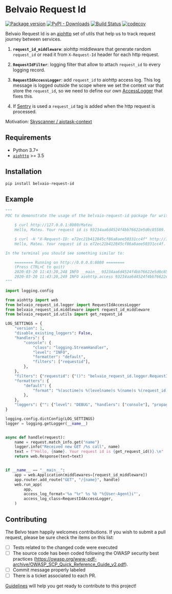 # Belvaio Request Id

[![Package version](https://img.shields.io/pypi/v/belvaio-request-id)](https://pypi.org/project/belvaio-request-id/)
[![PyPI - Downloads](https://img.shields.io/pypi/dm/belvaio-request-id)](https://pypistats.org/packages/belvaio-request-id)
[![Build Status](https://travis-ci.com/belvo-finance/belvaio-request-id.svg?branch=master)](https://travis-ci.com/belvo-finance/belvaio-request-id)
[![codecov](https://codecov.io/gh/belvo-finance/belvaio-request-id/branch/master/graph/badge.svg)](https://codecov.io/gh/belvo-finance/belvaio-request-id)

Belvaio Request Id is an [aiohttp][aiohttp] set of utils that help us to track request journey between services.

1. **`request_id_middleware`**: aiohttp middleware that generate random `request_id` or read it from `X-Request-Id` header for each http request.

2. **`RequestIdFilter`**: logging filter that allow to attach `request_id` to every logging record.

3. **`RequestIdAccessLogger`**: add `request_id` to aiohttp access log. This log message is logged outside the scope where we set the context var that store the `request_id`, so we need to define our own [AccessLogger][access-logs] that fixes this.

4. If [Sentry][sentry-aiohttp] is used  a `request_id` tag is added when the http request is processed.

Motivation: [Skyscanner / aiotask-context][motivation]

## Requirements

- Python 3.7+
- [`aiohttp`][aiohttp] >= 3.5

## Installation

```shell
pip install belvaio-request-id
```

## Example

```python
"""
POC to demonstrate the usage of the belvaio-request-id package for writing the request_id from aiohttp into every log call. If you run this script, you can try to query with curl or the browser:

    $ curl http://127.0.0.1:8080/Mateu
    Hello, Mateu. Your request id is 93234aa6d4524f4bb76622e5d0c85589.

    $ curl -H "X-Request-ID: e72ec21b412845cf86a8aee50331cc4f" http://127.0.0.1:8080/Mateu
    Hello, Mateu. Your request id is e72ec21b412845cf86a8aee50331cc4f.

In the terminal you should see something similar to:

    ======== Running on http://0.0.0.0:8080 ========
    (Press CTRL+C to quit)
    2020-03-20 11:43:20,248 INFO __main__ 93234aa6d4524f4bb76622e5d0c85589 | Received new GET /Mateu call
    2020-03-20 11:43:20,249 INFO aiohttp.access 93234aa6d4524f4bb76622e5d0c85589 | 127.0.0.1 "GET /Mateu HTTP/1.1" 200 266 "curl/7.64.1"
"""

import logging.config

from aiohttp import web
from belvaio_request_id.logger import RequestIdAccessLogger
from belvaio_request_id.middleware import request_id_middleware
from belvaio_request_id.utils import get_request_id

LOG_SETTINGS = {
    "version": 1,
    "disable_existing_loggers": False,
    "handlers": {
        "console": {
            "class": "logging.StreamHandler",
            "level": "INFO",
            "formatter": "default",
            "filters": ["requestid"],
        },
    },
    "filters": {"requestid": {"()": "belvaio_request_id.logger.RequestIdFilter",},},
    "formatters": {
        "default": {
            "format": "%(asctime)s %(levelname)s %(name)s %(request_id)s | %(message)s",
        },
    },
    "loggers": {"": {"level": "DEBUG", "handlers": ["console"], "propagate": True},},
}

logging.config.dictConfig(LOG_SETTINGS)
logger = logging.getLogger(__name__)


async def handle(request):
    name = request.match_info.get("name")
    logger.info("Received new GET /%s call", name)
    text = f"Hello, {name}. Your request id is {get_request_id()}.\n"
    return web.Response(text=text)


if __name__ == "__main__":
    app = web.Application(middlewares=[request_id_middleware])
    app.router.add_route("GET", "/{name}", handle)
    web.run_app(
        app,
        access_log_format='%a "%r" %s %b "%{User-Agent}i"',
        access_log_class=RequestIdAccessLogger,
    )

```

## Contributing

The Belvo team happily welcomes contributions.
If you wish to submit a pull request, please be sure check the items on this list:
- [ ] Tests related to the changed code were executed
- [ ] The source code has been coded following the OWASP security best practices (https://owasp.org/www-pdf-archive/OWASP_SCP_Quick_Reference_Guide_v2.pdf).
- [ ] Commit message properly labeled
- [ ] There is a ticket associated to each PR.

[Guidelines][guidelines] will help you get ready to contribute to this project!

[aiohttp]: https://docs.aiohttp.org/en/stable/index.html
[guidelines]: https://github.com/belvo-finance/belvaio-request-id/blob/master/CONTRIBUTING.md
[access-logs]: https://docs.aiohttp.org/en/stable/logging.html#access-logs
[sentry-aiohttp]: https://docs.sentry.io/platforms/python/aiohttp/
[motivation]: https://github.com/Skyscanner/aiotask-context

